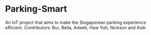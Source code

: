 # Parking-Smart
An IoT project that aims to make the Singaporean parking experience efficient. Contributors: Bur, Bella, Adeeb, Haw Yuh, Nickson and Aish
